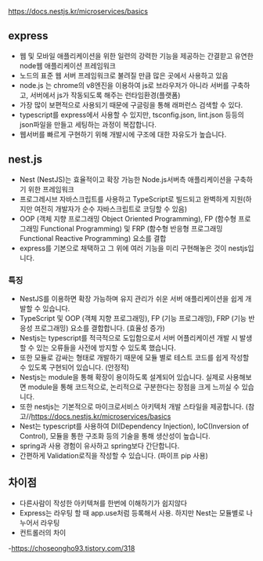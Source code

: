https://docs.nestjs.kr/microservices/basics

## express
 - 웹 및 모바일 애플리케이션을 위한 일련의 강력한 기능을 제공하는 간결핟고 유연한 node웹 애플리케이션 프레임워크
 - 노드의 표준 웹 서버 프레임워크로 불려질 만큼 많은 곳에서 사용하고 있음
 - node.js 는 chrome의 v8엔진을 이용하여 js로 브라우저가 아니라 서버를 구축하고, 서버에서 js가 작동되도록 해주는 런타임환경(플랫폼)
 - 가장 많이 보편적으로 사용되기 때문에 구글링을 통해 래퍼런스 검색할 수 있다.
 - typescript를 express에서 사용할 수 있지만, tsconfig.json, lint.json 등등의 json파일을 만들고 세팅하는 과정이 복잡합니다.
 - 웹서버를 빠르게 구현하기 위해 개발시에 구조에 대한 자유도가 높습니다.

## nest.js
 - Nest (NestJS)는 효율적이고 확장 가능한 Node.js서버측 애플리케이션을 구축하기 위한 프레임워크
 - 프로그레시브 자바스크립트를 사용하고 TypeScript로 빌드되고 완벽하게 지원(하지만 여전히 개발자가 순수 자바스크립트로 코딩할 수 있음)
 - OOP (객체 지향 프로그래밍 Object Oriented Programming), FP (함수형 프로그래밍 Functional Programming) 및 FRP (함수형 반응형 프로그래밍 Functional Reactive Programming) 요소를 결합
 - express를 기본으로 채택하고 그 위에 여러 기능을 미리 구현해놓은 것이 nestjs입니다.

### 특징
 - NestJS를 이용하면 확장 가능하며 유지 관리가 쉬운 서버 애플리케이션을 쉽게 개발할 수 있습니다.
 - TypeScript 및 OOP (객체 지향 프로그래밍), FP (기능 프로그래밍), FRP (기능 반응성 프로그래밍) 요소를 결합합니다. (효율성 증가)
 - Nestjs는 typescript를 적극적으로 도입함으로서 서버 어플리케이션 개발 시 발생할 수 있는 오류들을 사전에 방지할 수 있도록 했습니다. 
 - 또한 모듈로 감싸는 형태로 개발하기 때문에 모듈 별로 테스트 코드를 쉽게 작성할 수 있도록 구현되어 있습니다. (안정적)
 - Nestjs는 module을 통해 확장이 용이하도록 설계되어 있습니다. 실제로 사용해보면 module을 통해 코드적으로, 논리적으로 구분한다는 장점을 크게 느끼실 수 있습니다. 
 - 또한 nestjs는 기본적으로 마이크로서비스 아키텍처 개발 스타일을 제공합니다.  (참고//https://docs.nestjs.kr/microservices/basics
 - Nest는 typescript를 사용하여 DI(Dependency Injection), IoC(Inversion of Control), 모듈을 통한 구조화 등의 기술을 통해 생산성이 높습니다.
 - spring과 사용 경험이 유사하고 spring보다 간단합니다.
 - 간편하게 Validation로직을 작성할 수 있습니다. (파이프 pip 사용)

## 차이점 
 - 다른사람이 작성한 아키텍쳐를 한번에 이해하기가 쉽지않다
 - Express는 라우팅 할 때 app.use처럼 등록해서 사용. 하지만 Nest는 모듈별로 나누어서 라우팅
 - 컨트롤러의 차이

-https://choseongho93.tistory.com/318
